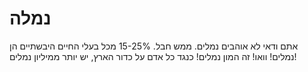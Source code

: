 # נמלה

אתם ודאי לא אוהבים נמלים. ממש חבל. 15-25% מכל בעלי החיים היבשתיים הן נמלים!
וואו! זה המון נמלים! כנגד כל אדם על כדור הארץ, יש יותר ממיליון נמלים!
